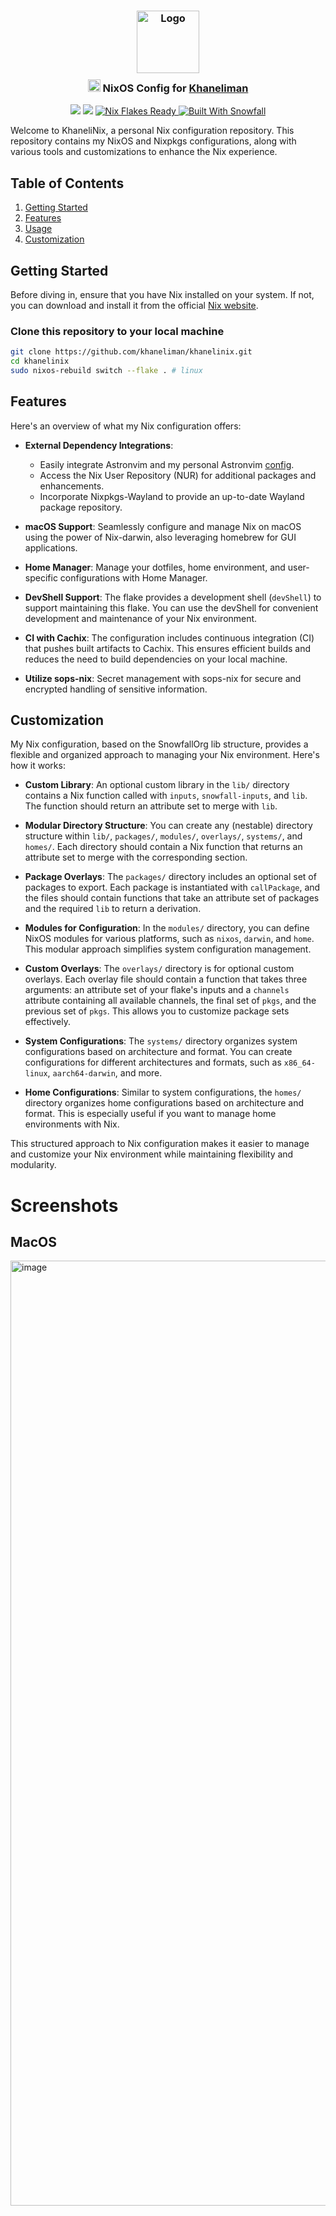 <h3 align="center">
 <img src="https://avatars.githubusercontent.com/u/1778670?v=4" width="100" alt="Logo"/><br/>
 <img src="https://raw.githubusercontent.com/catppuccin/catppuccin/main/assets/misc/transparent.png" height="30" width="0px"/>
 <img src="https://nixos.org/logo/nixos-logo-only-hires.png" height="20" /> NixOS Config for <a href="https://github.com/khaneliman">Khaneliman</a>
 <img src="https://raw.githubusercontent.com/catppuccin/catppuccin/main/assets/misc/transparent.png" height="30" width="0px"/>
</h3>

<p align="center">
 <a href="https://github.com/khaneliman/khanelinix/stargazers"><img src="https://img.shields.io/github/stars/khaneliman/khanelinix?colorA=363a4f&colorB=b7bdf8&style=for-the-badge"></a>
 <a href="https://github.com/khaneliman/khanelinix/commits"><img src="https://img.shields.io/github/last-commit/khaneliman/khanelinix?colorA=363a4f&colorB=f5a97f&style=for-the-badge"></a>
  <a href="https://nixos.wiki/wiki/Flakes" target="_blank">
 <img alt="Nix Flakes Ready" src="https://img.shields.io/static/v1?logo=nixos&logoColor=d8dee9&label=Nix%20Flakes&labelColor=5e81ac&message=Ready&color=d8dee9&style=for-the-badge">
</a>
<a href="https://github.com/snowfallorg/lib" target="_blank">
 <img alt="Built With Snowfall" src="https://img.shields.io/static/v1?logoColor=d8dee9&label=Built%20With&labelColor=5e81ac&message=Snowfall&color=d8dee9&style=for-the-badge">
</a>
</p>

Welcome to KhaneliNix, a personal Nix configuration repository. This repository
contains my NixOS and Nixpkgs configurations, along with various tools and
customizations to enhance the Nix experience.

## Table of Contents

1. [Getting Started](#getting-started)
2. [Features](#features)
3. [Usage](#usage)
4. [Customization](#customization)

## Getting Started

Before diving in, ensure that you have Nix installed on your system. If not, you
can download and install it from the official
[Nix website](https://nixos.org/download.html).

### Clone this repository to your local machine

```bash
git clone https://github.com/khaneliman/khanelinix.git
cd khanelinix
sudo nixos-rebuild switch --flake . # linux
```

## Features

Here's an overview of what my Nix configuration offers:

- **External Dependency Integrations**:
  - Easily integrate Astronvim and my personal Astronvim [config](https://github.com/khaneliman/khanelivim).
  - Access the Nix User Repository (NUR) for additional packages and
    enhancements.
  - Incorporate Nixpkgs-Wayland to provide an up-to-date Wayland package
    repository.

- **macOS Support**: Seamlessly configure and manage Nix on macOS using the
  power of Nix-darwin, also leveraging homebrew for GUI applications.

- **Home Manager**: Manage your dotfiles, home environment, and user-specific
  configurations with Home Manager.

- **DevShell Support**: The flake provides a development shell (`devShell`) to
  support maintaining this flake. You can use the devShell for convenient
  development and maintenance of your Nix environment.

- **CI with Cachix**: The configuration includes continuous integration (CI)
  that pushes built artifacts to Cachix. This ensures efficient builds and
  reduces the need to build dependencies on your local machine.

- **Utilize sops-nix**: Secret management with sops-nix for secure and encrypted
  handling of sensitive information.

## Customization

My Nix configuration, based on the SnowfallOrg lib structure, provides a
flexible and organized approach to managing your Nix environment. Here's how it
works:

- **Custom Library**: An optional custom library in the `lib/` directory
  contains a Nix function called with `inputs`, `snowfall-inputs`, and `lib`.
  The function should return an attribute set to merge with `lib`.

- **Modular Directory Structure**: You can create any (nestable) directory
  structure within `lib/`, `packages/`, `modules/`, `overlays/`, `systems/`, and
  `homes/`. Each directory should contain a Nix function that returns an
  attribute set to merge with the corresponding section.

- **Package Overlays**: The `packages/` directory includes an optional set of
  packages to export. Each package is instantiated with `callPackage`, and the
  files should contain functions that take an attribute set of packages and the
  required `lib` to return a derivation.

- **Modules for Configuration**: In the `modules/` directory, you can define
  NixOS modules for various platforms, such as `nixos`, `darwin`, and `home`.
  This modular approach simplifies system configuration management.

- **Custom Overlays**: The `overlays/` directory is for optional custom
  overlays. Each overlay file should contain a function that takes three
  arguments: an attribute set of your flake's inputs and a `channels` attribute
  containing all available channels, the final set of `pkgs`, and the previous
  set of `pkgs`. This allows you to customize package sets effectively.

- **System Configurations**: The `systems/` directory organizes system
  configurations based on architecture and format. You can create configurations
  for different architectures and formats, such as `x86_64-linux`,
  `aarch64-darwin`, and more.

- **Home Configurations**: Similar to system configurations, the `homes/`
  directory organizes home configurations based on architecture and format. This
  is especially useful if you want to manage home environments with Nix.

This structured approach to Nix configuration makes it easier to manage and
customize your Nix environment while maintaining flexibility and modularity.

# Screenshots

## MacOS
<img width="1512" alt="image" src="https://github.com/khaneliman/khanelinix/assets/1778670/abbd501e-60c4-46c3-927d-12890dadd811">


